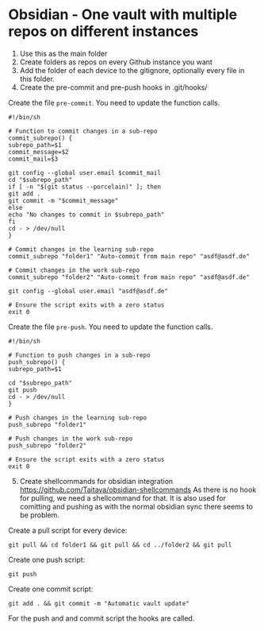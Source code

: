 # Obsidian - One vault with multiple repos on different instances

1. Use this as the main folder
2. Create folders as repos on every Github instance you want
3. Add the folder of each device to the gitignore, optionally every file in this folder.
4. Create the pre-commit and pre-push hooks in .git/hooks/

Create the file `pre-commit`. You need to update the function calls.
```shell
#!/bin/sh

# Function to commit changes in a sub-repo
commit_subrepo() {
subrepo_path=$1
commit_message=$2
commit_mail=$3

git config --global user.email $commit_mail
cd "$subrepo_path"
if [ -n "$(git status --porcelain)" ]; then
git add .
git commit -m "$commit_message"
else
echo "No changes to commit in $subrepo_path"
fi
cd - > /dev/null
}

# Commit changes in the learning sub-repo
commit_subrepo "folder1" "Auto-commit from main repo" "asdf@asdf.de"

# Commit changes in the work sub-repo
commit_subrepo "folder2" "Auto-commit from main repo" "asdf@asdf.de"

git config --global user.email "asdf@asdf.de"

# Ensure the script exits with a zero status
exit 0

```

Create the file `pre-push`. You need to update the function calls.
```shell
#!/bin/sh

# Function to push changes in a sub-repo
push_subrepo() {
subrepo_path=$1

cd "$subrepo_path"
git push
cd - > /dev/null
}

# Push changes in the learning sub-repo
push_subrepo "folder1"

# Push changes in the work sub-repo
push_subrepo "folder2"

# Ensure the script exits with a zero status
exit 0

```
5. Create shellcommands for obsidian integration
https://github.com/Taitava/obsidian-shellcommands
As there is no hook for pulling, we need a shellcommand for that. It is also used for comitting and pushing as with the normal obsidian sync there seems to be problem.

Create a pull script for every device:
```shell
git pull && cd folder1 && git pull && cd ../folder2 && git pull
```

Create one push script:
```
git push
```

Create one commit script:
```shell
git add . && git commit -m "Automatic vault update"
```

For the push and and commit script the hooks are called.
